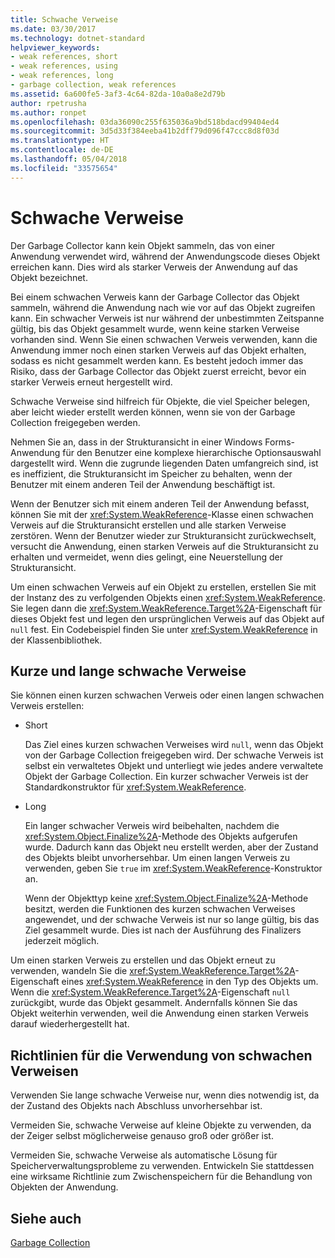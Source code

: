 ```yaml
---
title: Schwache Verweise
ms.date: 03/30/2017
ms.technology: dotnet-standard
helpviewer_keywords:
- weak references, short
- weak references, using
- weak references, long
- garbage collection, weak references
ms.assetid: 6a600fe5-3af3-4c64-82da-10a0a8e2d79b
author: rpetrusha
ms.author: ronpet
ms.openlocfilehash: 03da36090c255f635036a9bd518bdacd99404ed4
ms.sourcegitcommit: 3d5d33f384eeba41b2dff79d096f47ccc8d8f03d
ms.translationtype: HT
ms.contentlocale: de-DE
ms.lasthandoff: 05/04/2018
ms.locfileid: "33575654"
---
```

# <a name="weak-references"></a>Schwache Verweise
Der Garbage Collector kann kein Objekt sammeln, das von einer Anwendung verwendet wird, während der Anwendungscode dieses Objekt erreichen kann. Dies wird als starker Verweis der Anwendung auf das Objekt bezeichnet.  
  
 Bei einem schwachen Verweis kann der Garbage Collector das Objekt sammeln, während die Anwendung nach wie vor auf das Objekt zugreifen kann. Ein schwacher Verweis ist nur während der unbestimmten Zeitspanne gültig, bis das Objekt gesammelt wurde, wenn keine starken Verweise vorhanden sind. Wenn Sie einen schwachen Verweis verwenden, kann die Anwendung immer noch einen starken Verweis auf das Objekt erhalten, sodass es nicht gesammelt werden kann. Es besteht jedoch immer das Risiko, dass der Garbage Collector das Objekt zuerst erreicht, bevor ein starker Verweis erneut hergestellt wird.  
  
 Schwache Verweise sind hilfreich für Objekte, die viel Speicher belegen, aber leicht wieder erstellt werden können, wenn sie von der Garbage Collection freigegeben werden.  
  
 Nehmen Sie an, dass in der Strukturansicht in einer Windows Forms-Anwendung für den Benutzer eine komplexe hierarchische Optionsauswahl dargestellt wird. Wenn die zugrunde liegenden Daten umfangreich sind, ist es ineffizient, die Strukturansicht im Speicher zu behalten, wenn der Benutzer mit einem anderen Teil der Anwendung beschäftigt ist.  
  
 Wenn der Benutzer sich mit einem anderen Teil der Anwendung befasst, können Sie mit der <xref:System.WeakReference>-Klasse einen schwachen Verweis auf die Strukturansicht erstellen und alle starken Verweise zerstören. Wenn der Benutzer wieder zur Strukturansicht zurückwechselt, versucht die Anwendung, einen starken Verweis auf die Strukturansicht zu erhalten und vermeidet, wenn dies gelingt, eine Neuerstellung der Strukturansicht.  
  
 Um einen schwachen Verweis auf ein Objekt zu erstellen, erstellen Sie mit der Instanz des zu verfolgenden Objekts einen <xref:System.WeakReference>. Sie legen dann die <xref:System.WeakReference.Target%2A>-Eigenschaft für dieses Objekt fest und legen den ursprünglichen Verweis auf das Objekt auf `null` fest. Ein Codebeispiel finden Sie unter <xref:System.WeakReference> in der Klassenbibliothek.  
  
## <a name="short-and-long-weak-references"></a>Kurze und lange schwache Verweise  
 Sie können einen kurzen schwachen Verweis oder einen langen schwachen Verweis erstellen:  
  
-   Short  
  
     Das Ziel eines kurzen schwachen Verweises wird `null`, wenn das Objekt von der Garbage Collection freigegeben wird. Der schwache Verweis ist selbst ein verwaltetes Objekt und unterliegt wie jedes andere verwaltete Objekt der Garbage Collection.  Ein kurzer schwacher Verweis ist der Standardkonstruktor für <xref:System.WeakReference>.  
  
-   Long  
  
     Ein langer schwacher Verweis wird beibehalten, nachdem die <xref:System.Object.Finalize%2A>-Methode des Objekts aufgerufen wurde. Dadurch kann das Objekt neu erstellt werden, aber der Zustand des Objekts bleibt unvorhersehbar. Um einen langen Verweis zu verwenden, geben Sie `true` im <xref:System.WeakReference>-Konstruktor an.  
  
     Wenn der Objekttyp keine <xref:System.Object.Finalize%2A>-Methode besitzt, werden die Funktionen des kurzen schwachen Verweises angewendet, und der schwache Verweis ist nur so lange gültig, bis das Ziel gesammelt wurde. Dies ist nach der Ausführung des Finalizers jederzeit möglich.  
  
 Um einen starken Verweis zu erstellen und das Objekt erneut zu verwenden, wandeln Sie die <xref:System.WeakReference.Target%2A>-Eigenschaft eines <xref:System.WeakReference> in den Typ des Objekts um. Wenn die <xref:System.WeakReference.Target%2A>-Eigenschaft `null` zurückgibt, wurde das Objekt gesammelt. Andernfalls können Sie das Objekt weiterhin verwenden, weil die Anwendung einen starken Verweis darauf wiederhergestellt hat.  
  
## <a name="guidelines-for-using-weak-references"></a>Richtlinien für die Verwendung von schwachen Verweisen  
 Verwenden Sie lange schwache Verweise nur, wenn dies notwendig ist, da der Zustand des Objekts nach Abschluss unvorhersehbar ist.  
  
 Vermeiden Sie, schwache Verweise auf kleine Objekte zu verwenden, da der Zeiger selbst möglicherweise genauso groß oder größer ist.  
  
 Vermeiden Sie, schwache Verweise als automatische Lösung für Speicherverwaltungsprobleme zu verwenden. Entwickeln Sie stattdessen eine wirksame Richtlinie zum Zwischenspeichern für die Behandlung von Objekten der Anwendung.  
  
## <a name="see-also"></a>Siehe auch  
 [Garbage Collection](../../../docs/standard/garbage-collection/index.md)
